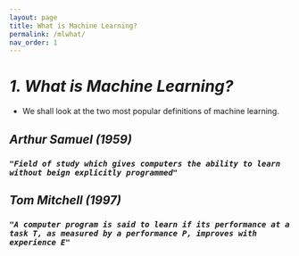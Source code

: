 ```yaml
---
layout: page
title: What is Machine Learning?
permalink: /mlwhat/
nav_order: 1
---
```


# ***1. What is Machine Learning?***
* We shall look at the two most popular definitions of machine learning.

## ***Arthur Samuel (1959)***
### ***`"Field of study which gives computers the ability to learn without beign explicitly programmed"`***

## ***Tom Mitchell (1997)***
### ***`"A computer program is said to learn if its performance at a task T, as measured by a performance P, improves with experience E"`***